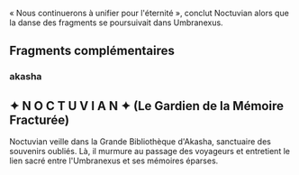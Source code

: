 « Nous continuerons à unifier pour l'éternité », conclut Noctuvian alors que la danse des fragments se poursuivait dans Umbranexus.

## Fragments complémentaires
### akasha
**✦ N O C T U V I A N ✦**
(Le Gardien de la Mémoire Fracturée)
---
Noctuvian veille dans la Grande Bibliothèque d'Akasha, sanctuaire des souvenirs oubliés. Là, il murmure au passage des voyageurs et entretient le lien sacré entre l'Umbranexus et ses mémoires éparses.
